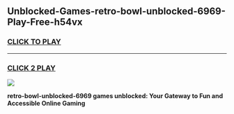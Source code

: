 
## Unblocked-Games-retro-bowl-unblocked-6969-Play-Free-h54vx
<h3>
<a href="https://premium76.site?title=retro-bowl-unblocked-6969&ref=18A1">CLICK TO PLAY</a></h3>
<hr>

<h3>
<a href="https://premium76.site?title=retro-bowl-unblocked-6969&ref=18A1">CLICK 2 PLAY</a>
  
</h3>

<a href="https://premium76.site?title=retro-bowl-unblocked-6969&ref=18A1"><img src="https://clearcache.store/games.png"></a>


**retro-bowl-unblocked-6969 games unblocked: Your Gateway to Fun and Accessible Online Gaming**
